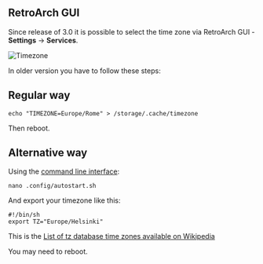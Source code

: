 ## RetroArch GUI

Since release of 3.0 it is possible to select the time zone via RetroArch GUI - **Settings** &rarr; **Services**.

![Timezone](images/timezone.png)

In older version you have to follow these steps:

## Regular way

    echo "TIMEZONE=Europe/Rome" > /storage/.cache/timezone

Then reboot.

## Alternative way

Using the [command line interface](Accessing-Lakka-filesystem):

    nano .config/autostart.sh

And export your timezone like this:

    #!/bin/sh
    export TZ="Europe/Helsinki"

This is the [List of tz database time zones available on Wikipedia](https://en.wikipedia.org/wiki/List_of_tz_database_time_zones)

You may need to reboot.
